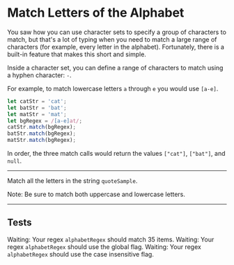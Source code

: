 # Match Letters of the Alphabet

You saw how you can use character sets to specify a group of characters to match, but that's a lot of typing when you need to match a large range of characters (for example, every letter in the alphabet). Fortunately, there is a built-in feature that makes this short and simple.

Inside a character set, you can define a range of characters to match using a hyphen character: `-`.

For example, to match lowercase letters `a` through `e` you would use `[a-e]`.

```js
let catStr = 'cat';
let batStr = 'bat';
let matStr = 'mat';
let bgRegex = /[a-e]at/;
catStr.match(bgRegex);
batStr.match(bgRegex);
matStr.match(bgRegex);
```

In order, the three match calls would return the values `["cat"]`, `["bat"]`, and `null`.

---

Match all the letters in the string `quoteSample`.

Note: Be sure to match both uppercase and lowercase letters.

---

## Tests

Waiting: Your regex `alphabetRegex` should match 35 items.
Waiting: Your regex `alphabetRegex` should use the global flag.
Waiting: Your regex `alphabetRegex` should use the case insensitive flag.
